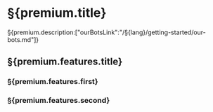 # §{premium.title}

§{premium.description:["ourBotsLink":"/§{lang}/getting-started/our-bots.md"]}

## §{premium.features.title}

### §{premium.features.first}

### §{premium.features.second}
